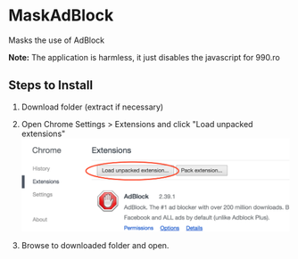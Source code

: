 # MaskAdBlock
Masks the use of AdBlock

**Note:** The application is harmless, it just disables the javascript for 990.ro

Steps to Install
-----------------
1. Download folder (extract if necessary)

2. Open Chrome Settings > Extensions and click "Load unpacked extensions"
![load-unpacked](https://raw.githubusercontent.com/alexm92/MaskAdBlock/master/img/step-2.png)

3. Browse to downloaded folder and open.
